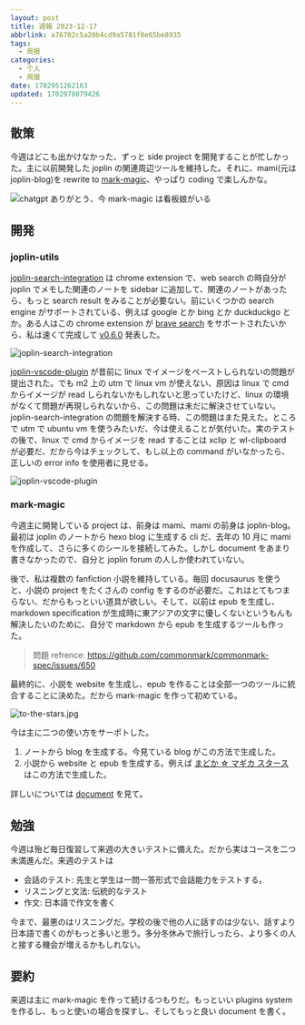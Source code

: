 ```yaml
---
layout: post
title: 週報 2023-12-17
abbrlink: a76702c5a20b4cd9a5781f0e65be8935
tags:
  - 周报
categories:
  - 个人
  - 周报
date: 1702951262163
updated: 1702978079426
---
```


## 散策

今週はどこも出かけなかった、ずっと side project を開発することが忙しかった。主に以前開発した joplin の関連周辺ツールを維持した。それに、mami(元は joplin-blog)を rewrite to [mark-magic](https://github.com/mark-magic/mark-magic)、やっぱり coding で楽しんかな。

![chatgpt ありがとう、今 mark-magic は看板娘がいる](https://mark-magic.rxliuli.com/mark-magic.jpg)

## 開発

### joplin-utils

[joplin-search-integration](https://chrome.google.com/webstore/detail/joplin-search-integration/mcjkdcifkhjenpfjacnbhpdcnjknjkhj) は chrome extension で、web search の時自分が joplin でメモした関連のノートを sidebar に追加して、関連のノートがあったら、もっと search result をみることが必要ない。前にいくつかの search engine がサポートされている、例えば google とか bing とか duckduckgo とか。ある人はこの chrome extension が [brave search](https://github.com/rxliuli/joplin-utils/issues/90) をサポートされたいから、私は速くて完成して [v0.6.0](https://github.com/rxliuli/joplin-utils/releases/tag/joplin-search-integration%400.6.0) 発表した。

![joplin-search-integration](https://github.com/rxliuli/joplin-utils/assets/24560368/8fe80393-46d8-422d-b67b-37babf10770f)

[joplin-vscode-plugin](https://marketplace.visualstudio.com/items?itemName=rxliuli.joplin-vscode-plugin) が昔前に linux でイメージをペーストしられないの問題が提出された。でも m2 上の utm で linux vm が使えない、原因は linux で cmd からイメージが read しられないかもしれないと思っていたけど、linux の環境がなくて問題が再現しられないから、この問題は未だに解決させていない。joplin-search-integration の問題を解決する時、この問題はまた見えた。ところで utm で ubuntu vm を使うみたいだ、今は使えることが気付いた。実のテストの後で、linux で cmd からイメージを read することは xclip と wl-clipboard が必要だ、だから今はチェックして、もし以上の command がいなかったら、正しいの error info を使用者に見せる。

![joplin-vscode-plugin](https://github.com/rxliuli/joplin-utils/assets/24560368/149dba0f-5f30-430d-abcb-de9a4a183459)

### mark-magic

今週主に開発している project は、前身は mami、mami の前身は joplin-blog。最初は joplin のノートから hexo blog に生成する cli だ、去年の 10 月に mami を作成して、さらに多くのシールを接続してみた。しかし document をあまり書きなかったので、自分と joplin forum の人しか使われていない。

後で、私は複数の fanfiction 小説を維持している。毎回 docusaurus を使うと、小説の project をたくさんの config をするのが必要だ。これはとてもつまらない、だからもっといい道具が欲しい。そして、以前は epub を生成し、markdown specification が生成時に東アジアの文字に優しくないというもんも解決したいのために、自分で markdown から epub を生成するツールも作った。

> 問題 refrence: <https://github.com/commonmark/commonmark-spec/issues/650>

最終的に、小説を website を生成し、epub を作ることは全部一つのツールに統合することに決めた。だから mark-magic を作って初めている。

![to-the-stars.jpg](/resources/78d27fc3c56748e2afeeb172fb243013.jpg)

今は主に二つの使い方をサーポトした。

1. ノートから blog を生成する。今見ている blog がこの方法で生成した。
2. 小説から website と epub を生成する。例えば [まどか ☆ マギカ スタース](https://tts.liuli.moe/)はこの方法で生成した。

詳しいについては [document](https://mark-magic.rxliuli.com/en/) を見て。

## 勉強

今週は殆ど毎日復習して来週の大きいテストに備えた。だから実はコースを二つ未満進んだ。来週のテストは

- 会話のテスト: 先生と学生は一問一答形式で会話能力をテストする。
- リスニングと文法: 伝統的なテスト
- 作文: 日本語で作文を書く

今まで、最悪のはリスニングだ。学校の後で他の人に話すのは少ない、話すより日本語で書くのがもっと多いと思う。多分冬休みで旅行しったら、より多くの人と接する機会が増えるかもしれない。

## 要約

来週は主に mark-magic を作って続けるつもりだ。もっといい plugins system を作るし、もっと使いの場合を探すし、そしてもっと良い document を書く。
